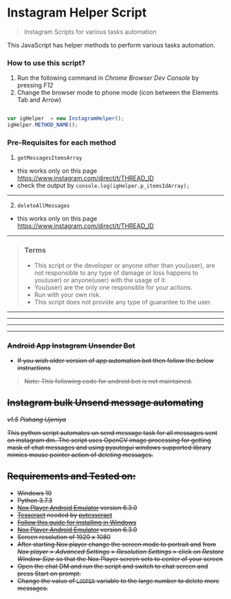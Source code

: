 # Instagram Helper Script
> Instagram Scripts for various tasks automation


This JavaScript has helper methods to perform various tasks automation.

### How to use this script?

1. Run the following command in *Chrome Browser Dev Console* by pressing *F12*
2. Change the browser mode to phone mode (icon between the Elements Tab and Arrow)

```javascript

var igHelper  = new InstagramHelper();
igHelper.METHOD_NAME();

```

### Pre-Requisites for each method

1. `getMessagesItemsArray`

- this works only on this page https://www.instagram.com/direct/t/THREAD_ID
- check the output by ```console.log(igHelper.p_itemsIdArray);```

<hr>

2. `deleteAllMessages` 

- this works only on this page https://www.instagram.com/direct/t/THREAD_ID

<hr>

> ### Terms
> - This script or the developer or anyone other than you(user), are not responsible to any type of damage or loss happens to you(user) or anyone(user) with the usage of it.
> - You(user) are the only one responsible for your actions.
> - Run with your own risk.
> - This script does not provide any type of guarantee to the user.

<hr>
<hr>
<hr>
<hr>

### ~~Android App Instagram Unsender Bot~~

- ~~If you wish older version of app automation bot then follow the below instructions~~
> ~~Note: This following code for android bot is not maintained.~~

## ~~Instagram bulk Unsend message automating~~
~~*v1.5*~~
~~*Pishang Ujeniya*~~

~~This python script automates un send message task for all messages sent on instagram dm.
The script uses OpenCV image processing for getting mask of chat messages and using pyautogui windows supported library
mimics mouse pointer action of deleting messages.~~

## ~~Requirements and Tested on:~~
- ~~Windows 10~~
- ~~Python 3.7.3~~
- ~~[Nox Player Android Emulator](https://www.bignox.com/) version 6.3.0~~
- ~~[Tesseract](https://github.com/tesseract-ocr/tesseract/releases) needed by [pytesseract](https://github.com/madmaze/pytesseract)~~
- ~~[Follow this guide for installing in Windows](https://github.com/UB-Mannheim/tesseract/wiki)~~
- ~~[Nox Player Android Emulator](https://www.bignox.com/) version 6.3.0~~
- ~~Screen resolution of 1920 x 1080~~
- ~~After starting Nox player change the screen mode to portrait and~~
~~from *Nox player* > *Advanced Settings* > *Resolution Settings* > click on *Restore Window Size*
so that the Nox Player screen sets to center of your screen~~
- ~~Open the chat DM and run the script and switch to chat screen and press Start on prompt.~~
- ~~Change the value of `LOOPER` variable to the large number to delete more messages.~~
